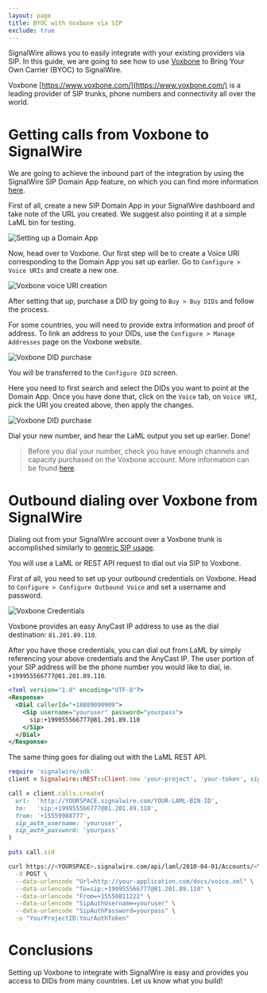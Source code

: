 ```yaml
---
layout: page
title: BYOC with Voxbone via SIP
exclude: true
---
```

SignalWire allows you to easily integrate with your existing providers via SIP. In this guide, we are going to see how to use [Voxbone](https://www.voxbone.com/) to Bring Your Own Carrier (BYOC) to SignalWire.

Voxbone [https://www.voxbone.com/](https://www.voxbone.com/) is a leading provider of SIP trunks, phone numbers and connectivity all over the world.

# Getting calls from Voxbone to SignalWire

We are going to achieve the inbound part of the integration by using the SignalWire SIP Domain App feature, on which you can find more information [here](/intros/sip_on_signalwire).

First of all, create a new SIP Domain App in your SignalWire dashboard and take note of the URL you created. We suggest also pointing it at a simple LaML bin for testing.

![Setting up a Domain App](/assets/creating_domain_app.png)

Now, head over to Voxbone. Our first step will be to create a Voice URI corresponding to the Domain App you set up earlier. Go to `Configure > Voice URIs` and create a new one.

![Voxbone voice URI creation](/assets/byoc/voxbone_voice_uri.png)

After setting that up, purchase a DID by going to `Buy > Buy DIDs` and follow the process.

For some countries, you will need to provide extra information and proof of address. To link an address to your DIDs, use the `Configure > Manage Addresses` page on the Voxbone website.

![Voxbone DID purchase](/assets/byoc/voxbone_buy_dids.png)

You will be transferred to the `Configure DID` screen.

Here you need to first search and select the DIDs you want to point at the Domain App. Once you have done that, click on the `Voice` tab, on `Voice URI`, pick the URI you created above, then apply the changes.

![Voxbone DID purchase](/assets/byoc/voxbone_configure_did.png)

Dial your new number, and hear the LaML output you set up earlier. Done!

> Before you dial your number, check you have enough channels and capacity purchased on the Voxbone account. More information can be found [here](https://support.voxbone.com/hc/en-us/articles/360001784418-Understanding-capacity-groups?flash_digest=011570b050314a2abbc768e75d2b632e75145792).

# Outbound dialing over Voxbone from SignalWire

Dialing out from your SignalWire account over a Voxbone trunk is accomplished similarly to [generic SIP usage](/intros/sip_on_signalwire).

You will use a LaML or REST API request to dial out via SIP to Voxbone.

First of all, you need to set up your outbound credentials on Voxbone. Head to `Configure > Configure Outbound Voice` and set a username and password.

![Voxbone Credentials](/assets/byoc/voxbone_outbound.png)

Voxbone provides an easy AnyCast IP address to use as the dial destination: `81.201.89.110`.

After you have those credentials, you can dial out from LaML by simply referencing your above credentials and the AnyCast IP. The user portion of your SIP address will be the phone number you would like to dial, ie. `+199955566777@81.201.89.110`.

```xml
<?xml version="1.0" encoding="UTF-8"?>
<Response>
  <Dial callerId="+18889090909">
    <Sip username="youruser" password="yourpass">
      sip:+199955566777@81.201.89.110
    </Sip>
  </Dial>
</Response>
```

The same thing goes for dialing out with the LaML REST API.

```ruby
require 'signalwire/sdk'
client = Signalwire::REST::Client.new 'your-project', 'your-token', signalwire_space_url: "example.signalwire.com"

call = client.calls.create(
  url:  'http://YOURSPACE.signalwire.com/YOUR-LAML-BIN-ID',
  to:   'sip:+199955566777@81.201.89.110',
  from: '+15559988777',
  sip_auth_username: 'youruser',
  sip_auth_password: 'yourpass'
)

puts call.sid
```

```sh
curl https://<YOURSPACE>.signalwire.com/api/laml/2010-04-01/Accounts/<YOURACCOUNTSID>/Calls.json \
  -X POST \
  --data-urlencode "Url=http://your-application.com/docs/voice.xml" \
  --data-urlencode "To=sip:+199955566777@81.201.89.110" \
  --data-urlencode "From=+15550011222" \
  --data-urlencode "SipAuthUsername=youruser" \
  --data-urlencode "SipAuthPassword=yourpass" \
  -u "YourProjectID:YourAuthToken"
 ```

 # Conclusions

 Setting up Voxbone to integrate with SignalWire is easy and provides you access to DIDs from many countries. Let us know what you build!